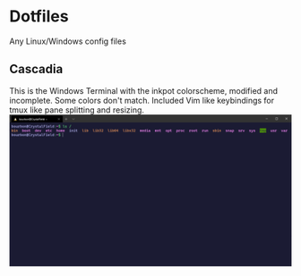 # Dotfiles
Any Linux/Windows config files

## Cascadia
This is the Windows Terminal with the inkpot colorscheme, modified and incomplete. Some colors don't match. Included Vim like keybindings for tmux like pane splitting and resizing. 
![Cascadia Preview](Cascadia/Cascadia.png)
